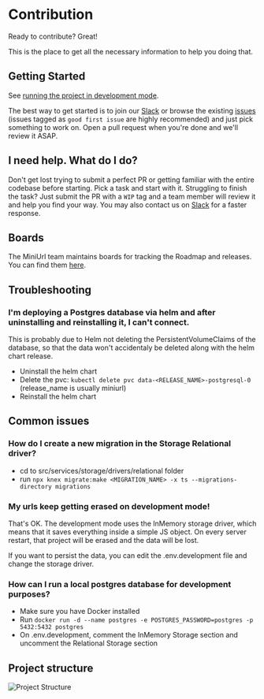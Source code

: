 # Contribution

Ready to contribute? Great!

This is the place to get all the necessary information to help you doing that.

## Getting Started

See [running the project in development mode](#development-mode).

The best way to get started is to join our [Slack](https://join.slack.com/t/mini-services/shared_invite/zt-kkr2n6nl-AlboXMQO~~atqUM2Wd0oPg) or browse the existing [issues](https://github.com/mini-services/miniurl/issues/new/choose) (issues tagged as `good first issue` are highly recommended) and just pick something to work on. Open a pull request when you're done and we'll review it ASAP.

## I need help. What do I do?
Don't get lost trying to submit a perfect PR or getting familiar with the entire codebase before starting. Pick a task and start with it. Struggling to finish the task? Just submit the PR with a `WIP` tag and a team member will review it and help you find your way. You may also contact us on [Slack](https://join.slack.com/t/mini-services/shared_invite/zt-kkr2n6nl-AlboXMQO~~atqUM2Wd0oPg) for a faster response.
## Boards

The MiniUrl team maintains boards for tracking the Roadmap and releases. You can find them [here](https://github.com/mini-services/miniurl/projects).

## Troubleshooting

### I'm deploying a Postgres database via helm and after uninstalling and reinstalling it, I can't connect.
This is probably due to Helm not deleting the PersistentVolumeClaims of the database, so that the data won't accidentaly be deleted along with the helm chart release.

-   Uninstall the helm chart
-   Delete the pvc: `kubectl delete pvc data-<RELEASE_NAME>-postgresql-0` (release_name is usually miniurl)
-   Reinstall the helm chart

## Common issues

### How do I create a new migration in the Storage Relational driver?
-   cd to src/services/storage/drivers/relational folder
-   run `npx knex migrate:make <MIGRATION_NAME> -x ts --migrations-directory migrations`

### My urls keep getting erased on development mode!
That's OK. The development mode uses the InMemory storage driver, which means that it saves everything inside a simple JS object. On every server restart, that project will be erased and the data will be lost.

If you want to persist the data, you can edit the .env.development file and change the storage driver.

### How can I run a local postgres database for development purposes?
-   Make sure you have Docker installed
-   Run `docker run -d --name postgres -e POSTGRES_PASSWORD=postgres -p 5432:5432 postgres`
-   On .env.development, comment the InMemory Storage section and uncomment the Relational Storage section
## Project structure

![Project Structure](assets/miniurl.svg)

